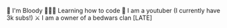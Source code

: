  👋 I'm Bloody
 👨🏿‍💻 Learning how to code
 🎥 I am a youtuber (I currently have 3k subs!)
 ⚔ I am a owner of a bedwars clan [LATE]
